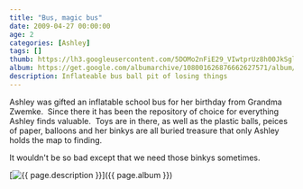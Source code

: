 ```yaml
---
title: "Bus, magic bus"
date: 2009-04-27 00:00:00
age: 2
categories: [Ashley]
tags: []
thumb: https://lh3.googleusercontent.com/5DOMo2nFiE29_VIwtprUz8h00JkSgl3ChwnbFUZzY-XLIOSiSLxeAqxq42TpniLK5yUAIiO29adLnHX72g=w293-h220
album: https://get.google.com/albumarchive/108001626876662627571/album/AF1QipOVgwqr0EsPBYKLSqtHhDwphNek2sMeFsTSO493?authKey=CMTvjcmvmuyjrAE
description: Inflateable bus ball pit of losing things
---
```

Ashley was gifted an inflatable school bus for her birthday from Grandma Zwemke.  Since there it has been the repository of choice for everything Ashley finds valuable.  Toys are in there, as well as the plastic balls, peices of paper, balloons and her binkys are all buried treasure that only Ashley holds the map to finding.

It wouldn't be so bad except that we need those binkys sometimes.

[<img src="{{ page.thumb }}" alt="{{ page.description }}" class="wyseguys-album"/>]({{ page.album }})